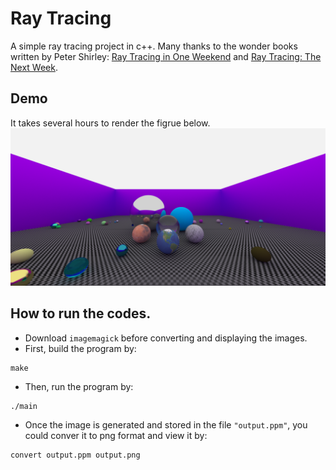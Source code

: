 # Ray Tracing
A simple ray tracing project in c++. Many thanks to the wonder books written by Peter Shirley: [Ray Tracing in One Weekend](https://raytracing.github.io/books/RayTracingInOneWeekend.html) and [Ray Tracing: The Next Week](https://raytracing.github.io/books/RayTracingTheNextWeek.html).

## Demo
It takes several hours to render the figrue below.
![Demo](output.png)

## How to run the codes.
* Download `imagemagick` before converting and displaying the images.
* First, build the program by:
```
make
```
* Then, run the program by:
```
./main
```
* Once the image is generated and stored in the file `"output.ppm"`, you could conver it to png format and view it by:
```
convert output.ppm output.png
```